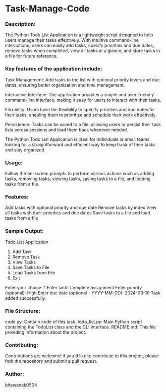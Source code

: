 # Task-Manage-Code

<h3>Description:</h3>

The Python Todo List Application is a lightweight script designed to help users manage their tasks effectively. With intuitive command-line interactions, users can easily add tasks, specify priorities and due dates, remove tasks when completed, view all tasks at a glance, and store tasks in a file for future reference.

<h3 >Key features of the application include:</h3>

Task Management: Add tasks to the list with optional priority levels and due dates, ensuring better organization and time management.

Interactive Interface: The application provides a simple and user-friendly command-line interface, making it easy for users to interact with their tasks.

Flexibility: Users have the flexibility to specify priorities and due dates for their tasks, enabling them to prioritize and schedule their work effectively.

Persistence: Tasks can be saved to a file, allowing users to persist their task lists across sessions and load them back whenever needed.

The Python Todo List Application is ideal for individuals or small teams looking for a straightforward and efficient way to keep track of their tasks and stay organized.

<h3>Usage:</h3>

Follow the on-screen prompts to perform various actions such as adding tasks, removing tasks, viewing tasks, saving tasks to a file, and loading tasks from a file.

<h3>Features:</h3>

Add tasks with optional priority and due date
Remove tasks by index
View all tasks with their priorities and due dates
Save tasks to a file and load tasks from a file

<h3>Sample Output:</h3>

Todo List Application
1. Add Task
2. Remove Task
3. View Tasks
4. Save Tasks to File
5. Load Tasks from File
6. Exit

Enter your choice: 1
Enter task: Complete assignment
Enter priority (optional): High
Enter due date (optional - YYYY-MM-DD): 2024-03-10
Task added successfully.

<h3>File Structure:</h3>

code.py: Contain code of this task.
todo_list.py: Main Python script containing the TodoList class and the CLI interface.
README.md: This file providing information about the project.

<h3>Contributing:</h3>

Contributions are welcome! If you'd like to contribute to this project, please fork the repository and submit a pull request.

<h3>Author:</h3>
bhawanak0504
